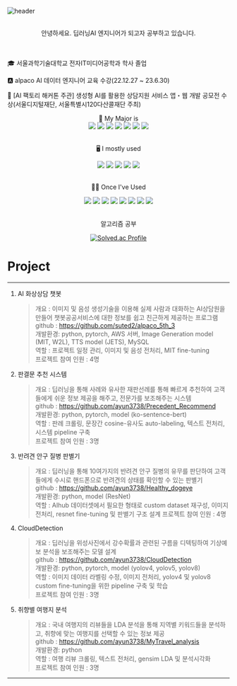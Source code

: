 
![header](https://capsule-render.vercel.app/api?type=waving&color=6FC7E1&text=Ayun's%20GitHub)
<br/><br/>

<div align="center">
    안녕하세요. 딥러닝AI 엔지니어가 되고자 공부하고 있습니다.
</div>
<br/>
<br/>

🎓 서울과학기술대학교 전자IT미디어공학과 학사 졸업

🅰️ alpaco AI 데이터 엔지니어 교육 수강(22.12.27 ~ 23.6.30)

🏅 [AI 팩토리 해커톤 주관] 생성형 AI를 활용한 상담지원 서비스 앱・웹 개발 공모전 수상(서울디지털재단, 서울특별시120다산콜재단 주최)

<div align="center">
💪 My Major is

<br/>

<img src="https://img.shields.io/badge/Python-3776AB?style=for-the-badge&logo=Python&logoColor=white">
<img src="https://img.shields.io/badge/Tensorflow-FF6F00?style=for-the-badge&logo=TensorFlow&logoColor=white">
<img src="https://img.shields.io/badge/pytorch-EE4C2C?style=for-the-badge&logo=PyTorch&logoColor=white">
<img src="https://img.shields.io/badge/scikit_leran-F7931E?style=for-the-badge&logo=scikit-learn&logoColor=white">
<img src="https://img.shields.io/badge/pandas-150458?style=for-the-badge&logo=pandas&logoColor=white">
<img src="https://img.shields.io/badge/OpenCV-5C3EE8?style=for-the-badge&logo=OpenCV&logoColor=white">
<img src="https://img.shields.io/badge/transformers-FFB02E?style=for-the-badge">

<br/>
<br/>

🖥️ I mostly used

<img src="https://img.shields.io/badge/arXiv-B31B1B?style=for-the-badge&logo=arXiv&logoColor=white">
<img src="https://img.shields.io/badge/github-181717?style=for-the-badge&logo=GitHub&logoColor=white">
<img src="https://img.shields.io/badge/notion-000000?style=for-the-badge&logo=Notion&logoColor=white">
<img src="https://img.shields.io/badge/slack-4A154B?style=for-the-badge&logo=Slack&logoColor=white">
<img src="https://img.shields.io/badge/aws-232F3E?style=for-the-badge&logo=Amazon AWS&logoColor=white">

<br/>
<br/>

🤏🏻 Once I've Used

<img src="https://img.shields.io/badge/C-A8B9CC?style=for-the-badge&logo=C&logoColor=white">
<img src="https://img.shields.io/badge/JAVA-E32C2D?style=for-the-badge">
<img src="https://img.shields.io/badge/Verilog-A8B9CC?style=for-the-badge">
<img src="https://img.shields.io/badge/Arduino-00878F?style=for-the-badge&logo=Arduino&logoColor=white">
<img src="https://img.shields.io/badge/Atmel_Studio-E7302F?style=for-the-badge">
<img src="https://img.shields.io/badge/WanDB-FFCC33?style=for-the-badge">
<img src="https://img.shields.io/badge/flask-000000?style=for-the-badge&logo=Flask&logoColor=white">
<img src="https://img.shields.io/badge/mysql-4479A1?style=for-the-badge&logo=MySQL&logoColor=white">

<br/>
<br/>

알고리즘 공부
<br/>

[![Solved.ac Profile](http://mazassumnida.wtf/api/v2/generate_badge?boj=ayun3738)](https://solved.ac/ayun3738/)

</div>


# Project

---

1. AI 화상상담 챗봇
    > 개요 : 이미지 및 음성 생성기술을 이용해 실제 사람과 대화하는 AI상담원을 만들어 챗봇공공서비스에 대한 정보를 쉽고 친근하게 제공하는 프로그램   
    > github : <https://github.com/suted2/alpaco_5th_3>  
    > 개발환경: python, pytorch, AWS 서버, Image Generation model (MIT, W2L), TTS model (JETS), MySQL   
    > 역할 : 프로젝트 일정 관리, 이미지 및 음성 전처리, MIT fine-tuning   
    > 프로젝트 참여 인원 : 4명

2. 판결문 추천 시스템
    > 개요 : 딥러닝을 통해 사례와 유사한 재판선례를 통해 빠르게 추천하여 고객들에게 쉬운 정보 제공을 해주고, 전문가를 보조해주는 시스템   
    > github : <https://github.com/ayun3738/Precedent_Recommend>  
    > 개발환경: python, pytorch, model (ko-sentence-bert)   
    > 역할 : 판례 크롤링, 문장간 cosine-유사도 auto-labeling, 텍스트 전처리, 시스템 pipeline 구축   
    > 프로젝트 참여 인원 : 3명

3. 반려견 안구 질병 판별기
    > 개요 : 딥러닝을 통해 10여가지의 반려견 안구 질병의 유무를 판단하여 고객들에게 수시로 핸드폰으로 반려견의 상태를 확인할 수 있는 판별기   
    > github : <https://github.com/ayun3738/Healthy_dogeye>  
    > 개발환경: python, model (ResNet)  
    > 역할 : AIhub 데이터셋에서 필요한 형태로 custom dataset 재구성, 이미지 전처리, resnet fine-tuning 및 판별기 구조 설계 
    > 프로젝트 참여 인원 : 4명

4. CloudDetection
    > 개요 : 딥러닝을 위성사진에서 강수확률과 관련된 구름을 디텍팅하여 기상예보 분석을 보조해주는 모델 설계   
    > github : <https://github.com/ayun3738/CloudDetection>  
    > 개발환경: python, pytorch, model (yolov4, yolov5, yolov8)  
    > 역할 : 이미지 데이터 라벨링 수정, 이미지 전처리, yolov4 및 yolov8 custom fine-tuning을 위한 pipeline 구축 및 학습  
    > 프로젝트 참여 인원 : 3명

5. 취향별 여행지 분석
    > 개요 : 국내 여행지의 리뷰들을 LDA 분석을 통해 지역별 키워드들을 분석하고, 취향에 맞는 여행지를 선택할 수 있는 정보 제공  
    > github : <https://github.com/ayun3738/MyTravel_analysis>  
    > 개발환경: python  
    > 역할 : 여행 리뷰 크롤링, 텍스트 전처리, gensim LDA 및 분석시각화  
    > 프로젝트 참여 인원 : 3명

---

